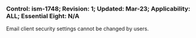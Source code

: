### Control: ism-1748; Revision: 1; Updated: Mar-23; Applicability: ALL; Essential Eight: N/A
<p>Email client security settings cannot be changed by users.</p>